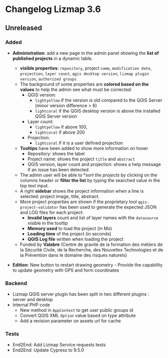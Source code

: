 # Changelog Lizmap 3.6

## Unreleased

### Added

* **Administration**: add a new page in the admin panel showing the **list of published projects**
  in a dynamic table.

  * **visible properties**: `repository`, project `name`, `modification date`, `projection`,
    `layer count`, `qgis desktop version`, `lizmap plugin version`, `authorized groups`
  * The background of some properties are **colored based on the values**
    to help the admin see what must be corrected:
    * QGIS version:
      * `lightyellow` if the version is old compared to the QGIS Server (minor version difference > 6)
      * `lightcoral` if the QGIS desktop version is above the installed QGIS Server version
    * Layer count:
      * `lightyellow` if above 100,
      * `lightcoral` if above 200
    * Projection:
      * `lightcoral` if it is a user defined projection
  * **Tooltips** have been added to show more information on hover
    * Repository: shows the label
    * Project name: shows the project `title` and `abstract`
    * QGIS version, layer count and projection: shows a help message if an issue has been detected
  * The admin user will be able to **sort the projects* by clicking on the columns header
    or **filter the list** by typing the searched value in the top text input.
  * A right **sidebar** shows the project information when a line is selected: project image, title, abstract.
  * More project properties are shown if the proprietary tool `qgis-project-validator` has been used to
    generate the expected JSON and LOG files for each project:
    * **Invalid layers** count and list of layer names with the `datasource` visible in the tooltip
    * **Memory used** to load the project (in Mo)
    * **Loading time** of the project (in seconds)
    * **QGIS Log file** written when loading the project
  * Funded by **Valabre** (Centre de gravité de la formation des métiers de la Sécurité Civile,
    de la Recherche, des Nouvelles Technologies et de la Prévention dans le domaine des risques naturels)
* **Edition**: New button to restart drawing geometry - Provide the capability to update geometry with GPS and form coordinates

### Backend

* Lizmap QGIS server plugin has been split in two different plugins : server and desktop
* Internal PHP code
  * New method in `AppContext` to get user public groups id
  * Convert QGIS XML `Option` value based on type attribute
  * Add a revision parameter on assets url for cache

### Tests

* End2End: Add Lizmap Service requests tests
* End2End: Update Cypress to 9.5.0
